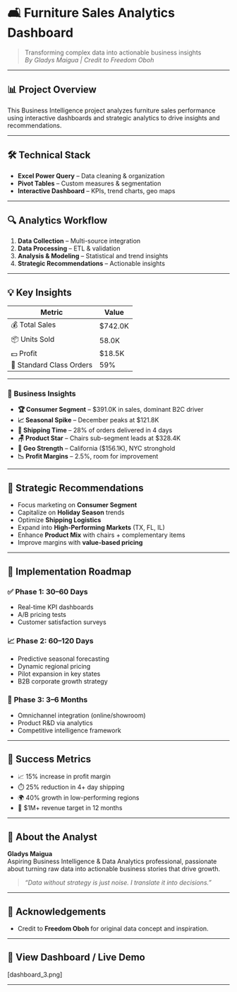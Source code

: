 # 🛋️ Furniture Sales Analytics Dashboard

> Transforming complex data into actionable business insights  
> _By Gladys Maigua | Credit to Freedom Oboh_

---

## 📊 Project Overview

This Business Intelligence project analyzes furniture sales performance using interactive dashboards and strategic analytics to drive insights and recommendations.

---

## 🛠️ Technical Stack

- **Excel Power Query** – Data cleaning & organization
- **Pivot Tables** – Custom measures & segmentation
- **Interactive Dashboard** – KPIs, trend charts, geo maps

---

## 🔍 Analytics Workflow

1. **Data Collection** – Multi-source integration  
2. **Data Processing** – ETL & validation  
3. **Analysis & Modeling** – Statistical and trend insights  
4. **Strategic Recommendations** – Actionable insights

---

## 💡 Key Insights

| Metric                    | Value        |
|--------------------------|--------------|
| 💰 Total Sales            | $742.0K      |
| 📦 Units Sold             | 58.0K        |
| 💵 Profit                 | $18.5K       |
| 🚚 Standard Class Orders  | 59%          |

---

### 🧠 Business Insights

- **🏆 Consumer Segment** – $391.0K in sales, dominant B2C driver
- **📈 Seasonal Spike** – December peaks at $121.8K
- **🚚 Shipping Time** – 28% of orders delivered in 4 days
- **🪑 Product Star** – Chairs sub-segment leads at $328.4K
- **📍 Geo Strength** – California ($156.1K), NYC stronghold
- **📉 Profit Margins** – 2.5%, room for improvement

---

## 🎯 Strategic Recommendations

- Focus marketing on **Consumer Segment**
- Capitalize on **Holiday Season** trends
- Optimize **Shipping Logistics**
- Expand into **High-Performing Markets** (TX, FL, IL)
- Enhance **Product Mix** with chairs + complementary items
- Improve margins with **value-based pricing**

---

## 🚀 Implementation Roadmap

### ✅ **Phase 1: 30–60 Days**
- Real-time KPI dashboards  
- A/B pricing tests  
- Customer satisfaction surveys

### 📈 **Phase 2: 60–120 Days**
- Predictive seasonal forecasting  
- Dynamic regional pricing  
- Pilot expansion in key states  
- B2B corporate growth strategy

### 🧱 **Phase 3: 3–6 Months**
- Omnichannel integration (online/showroom)  
- Product R&D via analytics  
- Competitive intelligence framework

---

## 📏 Success Metrics

- 📈 15% increase in profit margin  
- ⏱️ 25% reduction in 4+ day shipping  
- 🌍 40% growth in low-performing regions  
- 💸 $1M+ revenue target in 12 months

---

## 🧠 About the Analyst

**Gladys Maigua**  
Aspiring Business Intelligence & Data Analytics professional, passionate about turning raw data into actionable business stories that drive growth.

> _“Data without strategy is just noise. I translate it into decisions.”_

---

## 👏 Acknowledgements

- Credit to **Freedom Oboh** for original data concept and inspiration.

---

## 🔗 View Dashboard / Live Demo
[dashboard_3.png]

---

